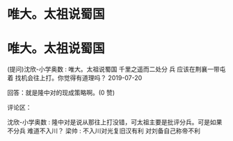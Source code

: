 # 唯大。太祖说蜀国

# 唯大。太祖说蜀国

(提问)沈欣-小学奥数 : 唯大。太祖说蜀国 千里之遥而二处分 兵 应该在荆襄一带屯着 找机会往上打。你觉得有道理吗？ 2019-07-20

回答：就是隆中对的现成策略啊。(0 赞)

评论区：

沈欣-小学奥数 : 隆中对是说从那往上打没错，可太祖主要是批评分兵。可是如果不分兵 难道不入川？ 梁帅 : 不入川对光复旧汉有利 对刘备自己称帝不利